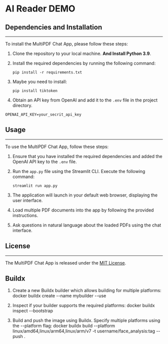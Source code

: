 # AI Reader DEMO

## Dependencies and Installation
----------------------------
To install the MultiPDF Chat App, please follow these steps:

1. Clone the repository to your local machine. **And Install Python 3.9**.

2. Install the required dependencies by running the following command:
   ```
   pip install -r requirements.txt
   ```
3. Maybe you need to install:
   ```
   pip install tiktoken
   ```

4. Obtain an API key from OpenAI and add it to the `.env` file in the project directory.
```commandline
OPENAI_API_KEY=your_secrit_api_key
```

## Usage
-----
To use the MultiPDF Chat App, follow these steps:

1. Ensure that you have installed the required dependencies and added the OpenAI API key to the `.env` file.

2. Run the `app.py` file using the Streamlit CLI. Execute the following command:
   ```
   streamlit run app.py
   ```

3. The application will launch in your default web browser, displaying the user interface.

4. Load multiple PDF documents into the app by following the provided instructions.

5. Ask questions in natural language about the loaded PDFs using the chat interface.

## License
-------
The MultiPDF Chat App is released under the [MIT License](https://opensource.org/licenses/MIT).


## Buildx
1. Create a new Buildx builder which allows building for multiple platforms:
docker buildx create --name mybuilder --use

2. Inspect if your builder supports the required platforms: 
docker buildx inspect --bootstrap

3. Build and push the image using Buildx. Specify multiple platforms using the --platform flag:
docker buildx build --platform linux/amd64,linux/arm64,linux/arm/v7 -t username/face_analysis:tag --push .

